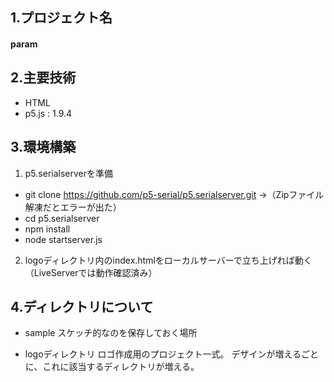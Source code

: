 ## 1.プロジェクト名

#### param

## 2.主要技術
- HTML
- p5.js : 1.9.4

## 3.環境構築
1. p5.serialserverを準備
- git clone https://github.com/p5-serial/p5.serialserver.git
→（Zipファイル解凍だとエラーが出た）
- cd p5.serialserver
- npm install
- node startserver.js

2. logoディレクトリ内のindex.htmlをローカルサーバーで立ち上げれば動く（LiveServerでは動作確認済み）


## 4.ディレクトリについて
- sample
スケッチ的なのを保存しておく場所

- logoディレクトリ
ロゴ作成用のプロジェクト一式。
デザインが増えるごとに、これに該当するディレクトリが増える。
